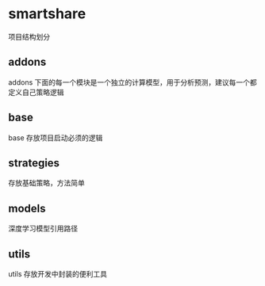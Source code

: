 # smartshare
项目结构划分
## addons 
addons 下面的每一个模块是一个独立的计算模型，用于分析预测，建议每一个都定义自己策略逻辑
## base 
base 存放项目启动必须的逻辑
## strategies
存放基础策略，方法简单
## models
深度学习模型引用路径
## utils
utils 存放开发中封装的便利工具

